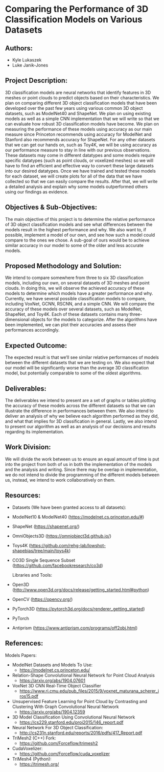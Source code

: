 # Comparing the Performance of 3D Classification Models on Various Datasets

## Authors:
- Kyle Lukaszek
- Luke Janik-Jones

## Project Description:
3D classification models are neural networks that identify features in 3D meshes or point clouds to predict objects based on their characteristics. We plan on comparing different 3D object classification models that have been developed over the past few years using various common 3D object datasets, such as ModelNet40 and ShapeNet. We plan on using existing models as well as a simple CNN implementation that we will write so that we can evaluate how robust 3D classification models have become. We plan on measuring the performance of these models using accuracy as our main measure since Princeton recommends using accuracy for ModelNet and Stanford also recommends accuracy for ShapeNet. For any other datasets that we can get our hands on, such as Toy4K, we will be using accuracy as our performance measure to stay in line with our previous observations. These datasets may come in different datatypes and some models require specific datatypes (such as point clouds, or voxelized meshes) so we will have to find an efficient and effective way to convert these large datasets into our desired datatypes. Once we have trained and tested these models for each dataset, we will create plots for all of the data that we have collected so that we can easily compare the results. After that, we will write a detailed analysis and explain why some models outperformed others using our findings as evidence.

## Objectives & Sub-Objectives:
The main objective of this project is to determine the relative performance of 3D object classification models and see what differences between the models result in the highest performance and why. We also want to, if possible, implement a model of our own, and see how such a model could compare to the ones we chose. A sub-goal of ours would be to achieve similar accuracy in our model to some of the older and less accurate models.

## Proposed Methodology and Solution:
We intend to compare somewhere from three to six 3D classification models, including our own, on several datasets of 3D meshes and point clouds. In doing this, we will observe the achieved accuracy of these models to determine which models have a greater performance and why. Currently, we have several possible classification models to compare, including VoxNet, GCNN, RSCNN, and a simple CNN. We will compare the accuracy of these models over several datasets, such as ModelNet, ShapeNet, and Toy4K. Each of these datasets contains many three-dimensional objects for the models to categorize. After the algorithms have been implemented, we can plot their accuracies and assess their performances accordingly.

## Expected Outcome:
The expected result is that we’ll see similar relative performances of models between the different datasets that we are testing on. We also expect that our model will be significantly worse than the average 3D classification model, but potentially comparable to some of the oldest algorithms.

## Deliverables:
The deliverables we intend to present are a set of graphs or tables plotting the accuracy of these models across the different datasets so that we can illustrate the difference in performances between them. We also intend to deliver an analysis of why we believe each algorithm performed as they did, and what that implies for 3D classification in general. Lastly, we also intend to present our algorithm as well as an analysis of our decisions and results regarding its implementation.

## Work Division:
We will divide the work between us to ensure an equal amount of time is put into the project from both of us in both the implementation of the models and the analysis and writing. Since there may be overlap in implementation, we do not intend to divide the programming of the different models between us, instead, we intend to work collaboratively on them.


## Resources:
- Datasets (We have been granted access to all datasets):
- ModelNet10 & ModelNet40 (https://modelnet.cs.princeton.edu/#)
- ShapeNet (https://shapenet.org/)
- OmniObjects3D (https://omniobject3d.github.io/)
- Toys4K (https://github.com/rehg-lab/lowshot-shapebias/tree/main/toys4k)
- CO3D Single Sequence Subset (https://github.com/facebookresearch/co3d)

	Libraries and Tools:
- Open3D (http://www.open3d.org/docs/release/getting_started.html#python)
- OpenCV (https://opencv.org/)
- PyTorch3D (https://pytorch3d.org/docs/renderer_getting_started)
- PyTorch
- Antiprism (https://www.antiprism.com/programs/off2obj.html)

## References:

Models Papers:
- ModelNet Datasets and Models To Use:
    - https://modelnet.cs.princeton.edu/ 
- Relation-Shape Convolutional Neural Network for Point Cloud Analysis
    - https://arxiv.org/abs/1904.07601
- VoxNet 3D CNN Real-Time Object Classifier
    - https://www.ri.cmu.edu/pub_files/2015/9/voxnet_maturana_scherer_iros15.pdf
- Unsupervised Feature Learning for Point Cloud by Contrasting and Clustering With Graph Convolutional Neural Network
    - https://arxiv.org/abs/1904.12359
- 3D Model Classification Using Convolutional Neural Network
    - https://cs229.stanford.edu/proj2015/146_report.pdf
- Neural Network For 3D Object Classification:
    - http://cs231n.stanford.edu/reports/2016/pdfs/417_Report.pdf
- TriMesh2 (C++) Fork:
    - https://github.com/Forceflow/trimesh2
- CudaVoxelizer:
    - https://github.com/Forceflow/cuda_voxelizer
- TriMesh4 (Python):
    - https://trimesh.org/
